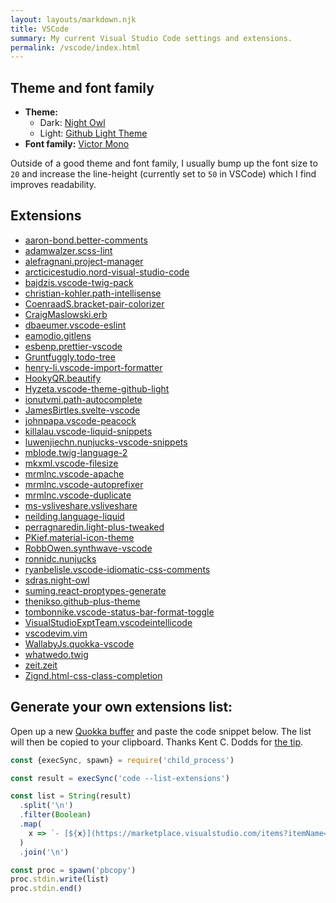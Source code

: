 ```yaml
---
layout: layouts/markdown.njk
title: VSCode
summary: My current Visual Studio Code settings and extensions.
permalink: /vscode/index.html
---
```

## Theme and font family

* **Theme:**<br>
  * Dark: [Night Owl](https://github.com/sdras/night-owl-vscode-theme)
  * Light: [Github Light Theme](https://marketplace.visualstudio.com/items?itemName=Hyzeta.vscode-theme-github-light)
* **Font family:** [Victor Mono](https://rubjo.github.io/victor-mono/)

Outside of a good theme and font family, I usually bump up the font size to `20` and increase the line-height (currently set to `50` in VSCode) which I find improves readability.

## Extensions

- [aaron-bond.better-comments](https://marketplace.visualstudio.com/items?itemName=aaron-bond.better-comments)
- [adamwalzer.scss-lint](https://marketplace.visualstudio.com/items?itemName=adamwalzer.scss-lint)
- [alefragnani.project-manager](https://marketplace.visualstudio.com/items?itemName=alefragnani.project-manager)
- [arcticicestudio.nord-visual-studio-code](https://marketplace.visualstudio.com/items?itemName=arcticicestudio.nord-visual-studio-code)
- [bajdzis.vscode-twig-pack](https://marketplace.visualstudio.com/items?itemName=bajdzis.vscode-twig-pack)
- [christian-kohler.path-intellisense](https://marketplace.visualstudio.com/items?itemName=christian-kohler.path-intellisense)
- [CoenraadS.bracket-pair-colorizer](https://marketplace.visualstudio.com/items?itemName=CoenraadS.bracket-pair-colorizer)
- [CraigMaslowski.erb](https://marketplace.visualstudio.com/items?itemName=CraigMaslowski.erb)
- [dbaeumer.vscode-eslint](https://marketplace.visualstudio.com/items?itemName=dbaeumer.vscode-eslint)
- [eamodio.gitlens](https://marketplace.visualstudio.com/items?itemName=eamodio.gitlens)
- [esbenp.prettier-vscode](https://marketplace.visualstudio.com/items?itemName=esbenp.prettier-vscode)
- [Gruntfuggly.todo-tree](https://marketplace.visualstudio.com/items?itemName=Gruntfuggly.todo-tree)
- [henry-li.vscode-import-formatter](https://marketplace.visualstudio.com/items?itemName=henry-li.vscode-import-formatter)
- [HookyQR.beautify](https://marketplace.visualstudio.com/items?itemName=HookyQR.beautify)
- [Hyzeta.vscode-theme-github-light](https://marketplace.visualstudio.com/items?itemName=Hyzeta.vscode-theme-github-light)
- [ionutvmi.path-autocomplete](https://marketplace.visualstudio.com/items?itemName=ionutvmi.path-autocomplete)
- [JamesBirtles.svelte-vscode](https://marketplace.visualstudio.com/items?itemName=JamesBirtles.svelte-vscode)
- [johnpapa.vscode-peacock](https://marketplace.visualstudio.com/items?itemName=johnpapa.vscode-peacock)
- [killalau.vscode-liquid-snippets](https://marketplace.visualstudio.com/items?itemName=killalau.vscode-liquid-snippets)
- [luwenjiechn.nunjucks-vscode-snippets](https://marketplace.visualstudio.com/items?itemName=luwenjiechn.nunjucks-vscode-snippets)
- [mblode.twig-language-2](https://marketplace.visualstudio.com/items?itemName=mblode.twig-language-2)
- [mkxml.vscode-filesize](https://marketplace.visualstudio.com/items?itemName=mkxml.vscode-filesize)
- [mrmlnc.vscode-apache](https://marketplace.visualstudio.com/items?itemName=mrmlnc.vscode-apache)
- [mrmlnc.vscode-autoprefixer](https://marketplace.visualstudio.com/items?itemName=mrmlnc.vscode-autoprefixer)
- [mrmlnc.vscode-duplicate](https://marketplace.visualstudio.com/items?itemName=mrmlnc.vscode-duplicate)
- [ms-vsliveshare.vsliveshare](https://marketplace.visualstudio.com/items?itemName=ms-vsliveshare.vsliveshare)
- [neilding.language-liquid](https://marketplace.visualstudio.com/items?itemName=neilding.language-liquid)
- [perragnaredin.light-plus-tweaked](https://marketplace.visualstudio.com/items?itemName=perragnaredin.light-plus-tweaked)
- [PKief.material-icon-theme](https://marketplace.visualstudio.com/items?itemName=PKief.material-icon-theme)
- [RobbOwen.synthwave-vscode](https://marketplace.visualstudio.com/items?itemName=RobbOwen.synthwave-vscode)
- [ronnidc.nunjucks](https://marketplace.visualstudio.com/items?itemName=ronnidc.nunjucks)
- [ryanbelisle.vscode-idiomatic-css-comments](https://marketplace.visualstudio.com/items?itemName=ryanbelisle.vscode-idiomatic-css-comments)
- [sdras.night-owl](https://marketplace.visualstudio.com/items?itemName=sdras.night-owl)
- [suming.react-proptypes-generate](https://marketplace.visualstudio.com/items?itemName=suming.react-proptypes-generate)
- [thenikso.github-plus-theme](https://marketplace.visualstudio.com/items?itemName=thenikso.github-plus-theme)
- [tombonnike.vscode-status-bar-format-toggle](https://marketplace.visualstudio.com/items?itemName=tombonnike.vscode-status-bar-format-toggle)
- [VisualStudioExptTeam.vscodeintellicode](https://marketplace.visualstudio.com/items?itemName=VisualStudioExptTeam.vscodeintellicode)
- [vscodevim.vim](https://marketplace.visualstudio.com/items?itemName=vscodevim.vim)
- [WallabyJs.quokka-vscode](https://marketplace.visualstudio.com/items?itemName=WallabyJs.quokka-vscode)
- [whatwedo.twig](https://marketplace.visualstudio.com/items?itemName=whatwedo.twig)
- [zeit.zeit](https://marketplace.visualstudio.com/items?itemName=zeit.zeit)
- [Zignd.html-css-class-completion](https://marketplace.visualstudio.com/items?itemName=Zignd.html-css-class-completion)

## Generate your own extensions list:

Open up a new [Quokka buffer](https://marketplace.visualstudio.com/items?itemName=WallabyJs.quokka-vscode) and paste the code snippet below. The list will then be copied to your clipboard. Thanks Kent C. Dodds for [the tip](https://github.com/kentcdodds/ama/issues/406).

```js
const {execSync, spawn} = require('child_process')

const result = execSync('code --list-extensions')

const list = String(result)
  .split('\n')
  .filter(Boolean)
  .map(
    x => `- [${x}](https://marketplace.visualstudio.com/items?itemName=${x})`
  )
  .join('\n')

const proc = spawn('pbcopy')
proc.stdin.write(list)
proc.stdin.end()
```
